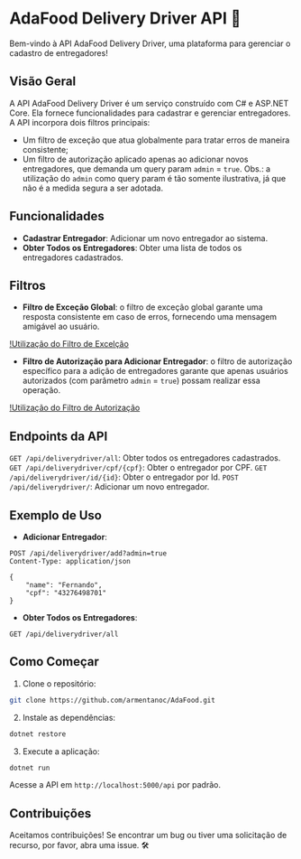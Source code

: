 # AdaFood Delivery Driver API 🚚
Bem-vindo à API AdaFood Delivery Driver, uma plataforma para gerenciar o cadastro de entregadores!

## Visão Geral
A API AdaFood Delivery Driver é um serviço construído com C# e ASP.NET Core. 
Ela fornece funcionalidades para cadastrar e gerenciar entregadores. 
A API incorpora dois filtros principais: 
- Um filtro de exceção que atua globalmente para tratar erros de maneira consistente;
- Um filtro de autorização aplicado apenas ao adicionar novos entregadores, que demanda um query param `admin` = `true`.
Obs.: a utilização do `admin` como query param é tão somente ilustrativa, já que não é a medida segura a ser adotada.  

## Funcionalidades
- **Cadastrar Entregador**: Adicionar um novo entregador ao sistema.
- **Obter Todos os Entregadores**: Obter uma lista de todos os entregadores cadastrados.

## Filtros
- **Filtro de Exceção Global**: o filtro de exceção global garante uma resposta consistente em caso de erros, fornecendo uma mensagem amigável ao usuário.

[!Utilização do Filtro de Excelção](https://github.com/armentanoc/AdaFood/assets/88147887/9a4e8214-69d7-4f4f-8d65-15f6f2f23df2)
  
- **Filtro de Autorização para Adicionar Entregador**: o filtro de autorização específico para a adição de entregadores garante que apenas usuários autorizados (com parâmetro `admin` = `true`) possam realizar essa operação.

[!Utilização do Filtro de Autorização](https://github.com/armentanoc/AdaFood/assets/88147887/0adc0f04-c350-43af-af45-b9948cd2de25)

## Endpoints da API
`GET /api/deliverydriver/all`: Obter todos os entregadores cadastrados.
`GET /api/deliverydriver/cpf/{cpf}`: Obter o entregador por CPF.
`GET /api/deliverydriver/id/{id}`: Obter o entregador por Id. 
`POST /api/deliverydriver/`: Adicionar um novo entregador.

## Exemplo de Uso

- **Adicionar Entregador**:

```http
POST /api/deliverydriver/add?admin=true
Content-Type: application/json

{
    "name": "Fernando",
    "cpf": "43276498701"
}
```

- **Obter Todos os Entregadores**:
  
```http
GET /api/deliverydriver/all
```

## Como Começar

1. Clone o repositório:

  ```bash
  git clone https://github.com/armentanoc/AdaFood.git
  ```

2. Instale as dependências:

  ```bash
  dotnet restore
  ```

3. Execute a aplicação:

  ```bash
  dotnet run
  ```

Acesse a API em `http://localhost:5000/api` por padrão.

## Contribuições
Aceitamos contribuições! Se encontrar um bug ou tiver uma solicitação de recurso, por favor, abra uma issue. 🛠️
